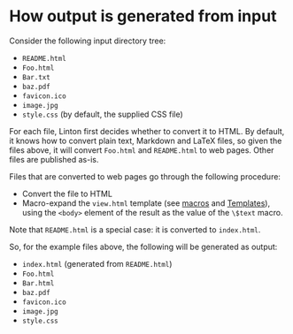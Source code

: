 # How output is generated from input

Consider the following input directory tree:

- `README.html`
- `Foo.html`
- `Bar.txt`
- `baz.pdf`
- `favicon.ico`
- `image.jpg`
- `style.css` (by default, the supplied CSS file)

For each file, Linton first decides whether to convert it to HTML. By default, it knows how to convert plain text, Markdown and LaTeX files, so given the files above, it will convert `Foo.html` and `README.html` to web pages. Other files are published as-is.

Files that are converted to web pages go through the following procedure:

* Convert the file to HTML
* Macro-expand the `view.html` template (see [macros](Macros.html) and [Templates](Templates.html)), using the `<body>` element of the result as the value of the `\$text` macro.

Note that `README.html` is a special case: it is converted to `index.html`.

So, for the example files above, the following will be generated as output:

- `index.html` (generated from `README.html`)
- `Foo.html`
- `Bar.html`
- `baz.pdf`
- `favicon.ico`
- `image.jpg`
- `style.css`
